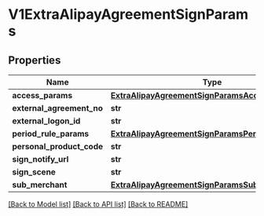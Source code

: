 # V1ExtraAlipayAgreementSignParams

## Properties
Name | Type | Description | Notes
------------ | ------------- | ------------- | -------------
**access_params** | [**ExtraAlipayAgreementSignParamsAccessParams**](ExtraAlipayAgreementSignParamsAccessParams.md) |  | [optional] 
**external_agreement_no** | **str** |  | [optional] 
**external_logon_id** | **str** |  | [optional] 
**period_rule_params** | [**ExtraAlipayAgreementSignParamsPeriodRuleParams**](ExtraAlipayAgreementSignParamsPeriodRuleParams.md) |  | [optional] 
**personal_product_code** | **str** |  | [optional] 
**sign_notify_url** | **str** |  | [optional] 
**sign_scene** | **str** |  | [optional] 
**sub_merchant** | [**ExtraAlipayAgreementSignParamsSubMerchant**](ExtraAlipayAgreementSignParamsSubMerchant.md) |  | [optional] 

[[Back to Model list]](../README.md#documentation-for-models) [[Back to API list]](../README.md#documentation-for-api-endpoints) [[Back to README]](../README.md)


